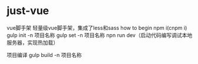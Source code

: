 # just-vue
vue脚手架
轻量级vue脚手架，集成了less和sass 
how to begin 
npm i(cnpm i) 
gulp init -n 项目名称 
gulp set -n 项目名称 
npn run dev（启动代码编写调试本地服务器，实现热加载）

项目编译 
gulp build -n 项目名称
